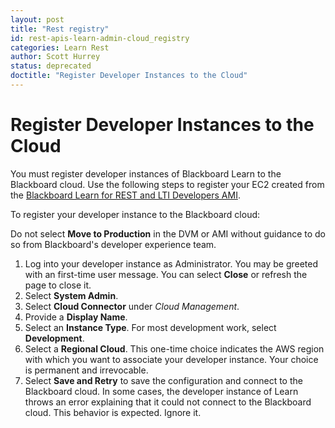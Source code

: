 ```yaml
---
layout: post
title: "Rest registry"
id: rest-apis-learn-admin-cloud_registry
categories: Learn Rest
author: Scott Hurrey
status: deprecated
doctitle: "Register Developer Instances to the Cloud"
---
```


# Register Developer Instances to the Cloud 

You must register developer instances of Blackboard Learn to the Blackboard
cloud. Use the following steps to register your EC2 created from the [Blackboard Learn for REST and LTI Developers AMI](https://aws.amazon.com/marketplace/pp/prodview-fdbvv2vvikoq4).

To register your developer instance to the Blackboard cloud:

Do not select **Move to Production** in the DVM or AMI without guidance to do
so from Blackboard's developer experience team.

1. Log into your developer instance as Administrator. You may be greeted with an first-time user message. You can select **Close** or refresh the page to close it.
2. Select **System Admin**.
3. Select **Cloud Connector** under _Cloud Management_.
4. Provide a **Display Name**.
5. Select an **Instance Type**. For most development work, select **Development**.
6. Select a **Regional Cloud**. This one-time choice indicates the AWS region with which you want to associate your developer instance. Your choice is permanent and irrevocable.
7. Select **Save and Retry** to save the configuration and connect to the Blackboard cloud. In some cases, the developer instance of Learn throws an error explaining that it could not connect to the Blackboard cloud. This behavior is expected. Ignore it.